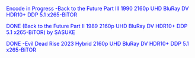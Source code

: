
Encode in Progress -Back to the Future Part III 1990 2160p UHD BluRay DV HDR10+ DDP 5.1 x265-BiTOR

DONE  (Back to the Future Part II 1989 2160p UHD BluRay DV HDR10+ DDP 5.1 x265-BiTOR) by SASUKE

DONE -Evil Dead Rise 2023 Hybrid 2160p UHD BluRay DV HDR10+ DDP 5.1 x265-BiTOR



<body text="blue">
  


